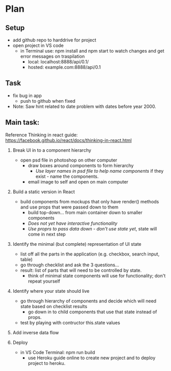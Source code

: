 # Plan 

## Setup
- add github repo to harddrive for project
- open project in VS code
  - in Terminal use: npm install and npm start to watch changes and get error messages on traspilation
    - local: localhost:8888/api/0.1/
    - hosted: example.com:8888/api/0.1

## Task
- fix bug in app
  - push to github when fixed
- Note: Saw hint related to date problem with dates before year 2000.

## Main task:
Reference Thinking in react guide: https://facebook.github.io/react/docs/thinking-in-react.html

1. Break UI in to a component hierarchy
   - open psd file in photoshop on other computer
     - draw boxes around components to form hierarchy
       - *Use layer names in psd file to help name components* if they exist - name the components.
     - email image to self and open on main computer

2. Build a static version in React
   - build components from mockups that only have render() methods and use props that were passed down to them
     - build top-down... from main container down to smaller components
      - *Does not yet have interactive functionality*
      - *Use proprs to pass data down - don't use state yet*, state will come in next step

3. Identify the minimal (but complete) representation of UI state
   - list off all the parts in the application (e.g. checkbox, search input, table)
   - go through checklist and ask the 3 questions...
   - result: list of parts that will need to be controlled by state.
     - think of minimal state components will use for functionality; don't repeat yourself

4. Identify where your state should live
   - go through hierarchy of components and decide which will need state based on checklist results
      - go down in to child components that use that state instead of props.
   - test by playing with contructor this.state values

5. Add inverse data flow

6. Deploy
   - in VS Code Terminal: npm run build
     - use Heroku guide online to create new project and to deploy project to heroku.
